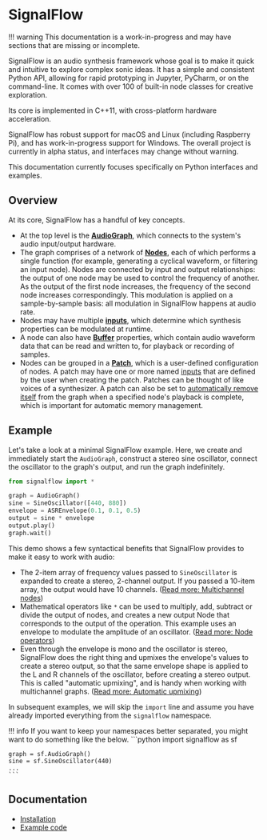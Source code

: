 # SignalFlow

!!! warning
    This documentation is a work-in-progress and may have sections that are missing or incomplete.

SignalFlow is an audio synthesis framework whose goal is to make it quick and intuitive to explore complex sonic ideas. It has a simple and consistent Python API, allowing for rapid prototyping in Jupyter, PyCharm, or on the command-line. It comes with over 100 of built-in node classes for creative exploration.

Its core is implemented in C++11, with cross-platform hardware acceleration.  

SignalFlow has robust support for macOS and Linux (including Raspberry Pi), and has work-in-progress support for Windows. The overall project is currently in alpha status, and interfaces may change without warning.

This documentation currently focuses specifically on Python interfaces and examples.

## Overview

At its core, SignalFlow has a handful of key concepts.

- At the top level is the **[AudioGraph](graph)**, which connects to the system's audio input/output hardware.
- The graph comprises of a network of **[Nodes](node)**, each of which performs a single function (for example, generating a cyclical waveform, or filtering an input node). Nodes are connected by input and output relationships: the output of one node may be used to control the frequency of another. As the output of the first node increases, the frequency of the second node increases correspondingly. This modulation is applied on a sample-by-sample basis: all modulation in SignalFlow happens at audio rate.
- Nodes may have multiple **[inputs](node/inputs)**, which determine which synthesis properties can be modulated at runtime.
- A node can also have **[Buffer](buffer)** properties, which contain audio waveform data that can be read and written to, for playback or recording of samples. 
- Nodes can be grouped in a **[Patch](patch)**, which is a user-defined configuration of nodes. A patch may have one or more named [inputs](patch/inputs) that are defined by the user when creating the patch. Patches can be thought of like voices of a synthesizer. A patch can also be set to [automatically remove itself](patch/auto-free) from the graph when a specified node's playback is complete, which is important for automatic memory management.

## Example

Let's take a look at a minimal SignalFlow example. Here, we create and immediately start the `AudioGraph`, construct a stereo sine oscillator, connect the oscillator to the graph's output, and run the graph indefinitely.

```python
from signalflow import *

graph = AudioGraph()
sine = SineOscillator([440, 880])
envelope = ASREnvelope(0.1, 0.1, 0.5)
output = sine * envelope
output.play()
graph.wait()
```

This demo shows a few syntactical benefits that SignalFlow provides to make it easy to work with audio:

 - The 2-item array of frequency values passed to `SineOscillator` is expanded to create a stereo, 2-channel output. If you passed a 10-item array, the output would have 10 channels. ([Read more: Multichannel nodes](node/multichannel))
 - Mathematical operators like `*` can be used to multiply, add, subtract or divide the output of nodes, and creates a new output Node that corresponds to the output of the operation. This example uses an envelope to modulate the amplitude of an oscillator. ([Read more: Node operators](node/operators))
 - Even through the envelope is mono and the oscillator is stereo, SignalFlow does the right thing and upmixes the envelope's values to create a stereo output, so that the same envelope shape is applied to the L and R channels of the oscillator, before creating a stereo output. This is called "automatic upmixing", and is handy when working with multichannel graphs. ([Read more: Automatic upmixing](node/multichannel#automatic-upmixing))

In subsequent examples, we will skip the `import` line and assume you have already imported everything from the `signalflow` namespace.

!!! info
    If you want to keep your namespaces better separated, you might want to do something like the below.
    ```python
    import signalflow as sf

    graph = sf.AudioGraph()
    sine = sf.SineOscillator(440)
    ...
    ```

## Documentation

- [Installation](installation)
- [Example code](http://github.com/ideoforms/signalflow/tree/master/examples/python)
